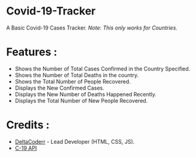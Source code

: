 # Covid-19-Tracker

A Basic Covid-19 Cases Tracker. 
 *Note: This only works for Countries.*


# Features : 
* Shows the Number of Total Cases Confirmed in the Country Specified.
* Shows the Number of Total Deaths in the country.
* Shows the Total Number of People Recovered.
* Displays the New Confirmed Cases. 
* Displays the New Number of Deaths Happened Recently.
* Displays the Total Number of New People Recovered.


# Credits :
* [DeltaCoderr](https://github.com/DeltaCoderr) - Lead Developer (HTML, CSS, JS).
* [C-19 API](https://api.covid19api.com/summary)
